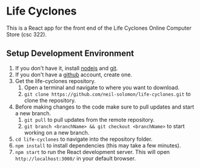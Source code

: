 # Life Cyclones

This is a React app for the front end of the Life Cyclones Online Computer Store (csc 322).

## Setup Development Environment

1. If you don't have it, install [nodejs](https://nodejs.org/en/download/) and [git](https://git-scm.com/downloads).
1. If you don't have a [github](https://github.com/) account, create one.
1. Get the life-cyclones repository.
   1. Open a terminal and navigate to where you want to download.
   1. `git clone https://github.com/neil-solomon/life-cyclones.git` to clone the repository.
1. Before making changes to the code make sure to pull updates and start a new branch.
   1. `git pull` to pull updates from the remote repository.
   1. `git branch <branchName> && git checkout <branchName>` to start working on a new branch.
1. `cd life-cyclones` to navigate into the repository folder.
1. `npm install` to install dependencies (this may take a few minutes).
1. `npm start` to run the React development server. This will open `http://localhost:3000/` in your default browser.
